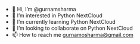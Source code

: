 - 👋 Hi, I’m @gurnamsharma
- 👀 I’m interested in Python NextCloud
- 🌱 I’m currently learning Python NextCloud
- 💞️ I’m looking to collaborate on Python NextCloud
- 📫 How to reach me gurnamosharma@gmail.com

<!---
gurnamsharma/gurnamsharma is a ✨ special ✨ repository because its `README.md` (this file) appears on your GitHub profile.
You can click the Preview link to take a look at your changes.
--->
